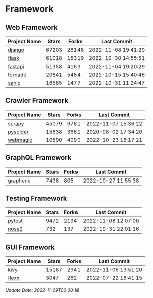 # Framework

## Web Framework
| Project Name | Stars | Forks | Last Commit |
| ------------ | ----- | ----- | ----------- |
| [django](https://github.com/django/django) | 67203 | 28148 | 2022-11-08 19:41:29 |
| [flask](https://github.com/pallets/flask) | 61018 | 15319 | 2022-10-30 14:55:51 |
| [fastapi](https://github.com/tiangolo/fastapi) | 51358 | 4163 | 2022-11-04 19:20:29 |
| [tornado](https://github.com/tornadoweb/tornado) | 20841 | 5484 | 2022-10-15 15:40:46 |
| [sanic](https://github.com/sanic-org/sanic) | 16585 | 1477 | 2022-10-31 11:24:47 |

## Crawler Framework
| Project Name | Stars | Forks | Last Commit |
| ------------ | ----- | ----- | ----------- |
| [scrapy](https://github.com/scrapy/scrapy) | 45079 | 9781 | 2022-11-07 15:36:22 |
| [pyspider](https://github.com/binux/pyspider) | 15638 | 3661 | 2020-08-02 17:34:20 |
| [webmagic](https://github.com/code4craft/webmagic) | 10590 | 4090 | 2022-10-23 16:17:21 |

## GraphQL Framework
| Project Name | Stars | Forks | Last Commit |
| ------------ | ----- | ----- | ----------- |
| [graphene](https://github.com/graphql-python/graphene) | 7438 | 805 | 2022-10-27 11:55:38 |

## Testing Framework
| Project Name | Stars | Forks | Last Commit |
| ------------ | ----- | ----- | ----------- |
| [pytest](https://github.com/pytest-dev/pytest) | 9472 | 2194 | 2022-11-08 12:07:00 |
| [nose2](https://github.com/nose-devs/nose2) | 732 | 137 | 2022-10-31 22:01:16 |

## GUI Framework
| Project Name | Stars | Forks | Last Commit |
| ------------ | ----- | ----- | ----------- |
| [kivy](https://github.com/kivy/kivy) | 15187 | 2941 | 2022-11-06 13:51:20 |
| [flexx](https://github.com/flexxui/flexx) | 3047 | 262 | 2022-07-22 16:41:15 |

*Update Date: 2022-11-09T00:00:18*